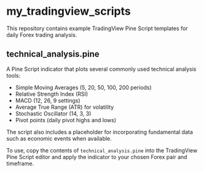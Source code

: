 # my_tradingview_scripts

This repository contains example TradingView Pine Script templates for daily Forex trading analysis.

## technical_analysis.pine

A Pine Script indicator that plots several commonly used technical analysis tools:

- Simple Moving Averages (5, 20, 50, 100, 200 periods)
- Relative Strength Index (RSI)
- MACD (12, 26, 9 settings)
- Average True Range (ATR) for volatility
- Stochastic Oscillator (14, 3, 3)
- Pivot points (daily pivot highs and lows)

The script also includes a placeholder for incorporating fundamental data such as economic events when available.

To use, copy the contents of `technical_analysis.pine` into the TradingView Pine Script editor and apply the indicator to your chosen Forex pair and timeframe.
